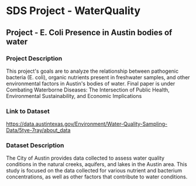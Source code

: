 # SDS Project - WaterQuality

## Project - E. Coli Presence in Austin bodies of water

### Project Description
This project's goals are to analyze the relationship between pathogenic bacteria (E. coli), organic nutrients present in freshwater samples, and other environmental factors in Austin's bodies of water.
Final paper is under Combating Waterborne Diseases: The Intersection of Public Health, Environmental Sustainability, and Economic Implications

### Link to Dataset
https://data.austintexas.gov/Environment/Water-Quality-Sampling-Data/5tye-7ray/about_data

### Dataset Description
The City of Austin provides data collected to assess water quality conditions in the natural creeks, aquifers, and lakes in the Austin area. This study is focused on the data collected for various nutrient and bacterium concentrations, as well as other factors that contribute to water conditions.
